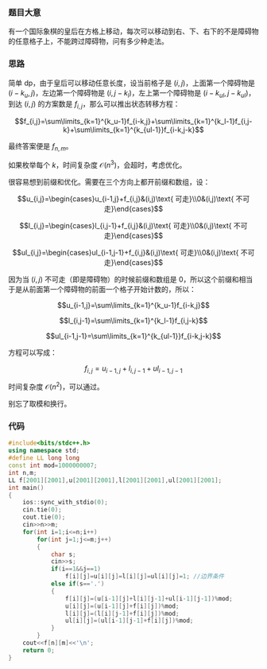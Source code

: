 ### 题目大意

有一个国际象棋的皇后在方格上移动，每次可以移动到右、下、右下的不是障碍物的任意格子上，不能跨过障碍物，问有多少种走法。

### 思路

简单 dp，由于皇后可以移动任意长度，设当前格子是 $(i,j)$，上面第一个障碍物是 $(i-k_u,j)$，左边第一个障碍物是 $(i,j-k_l)$，左上第一个障碍物是 $(i-k_{ul},j-k_{ul})$，到达 $(i,j)$ 的方案数是 $f_{i,j}$，那么可以推出状态转移方程：

$$f_{i,j}=\sum\limits_{k=1}^{k_u-1}f_{i-k,j}+\sum\limits_{k=1}^{k_l-1}f_{i,j-k}+\sum\limits_{k=1}^{k_{ul-1}}f_{i-k,j-k}$$

最终答案便是 $f_{n,m}$。

如果枚举每个 $k$，时间复杂度 $\mathcal O(n^3)$，会超时，考虑优化。

很容易想到前缀和优化。需要在三个方向上都开前缀和数组，设：

$$u_{i,j}=\begin{cases}u_{i-1,j}+f_{i,j}&(i,j)\text{ 可走}\\0&(i,j)\text{ 不可走}\end{cases}$$

$$l_{i,j}=\begin{cases}l_{i,j-1}+f_{i,j}&(i,j)\text{ 可走}\\0&(i,j)\text{ 不可走}\end{cases}$$

$$ul_{i,j}=\begin{cases}ul_{i-1,j-1}+f_{i,j}&(i,j)\text{ 可走}\\0&(i,j)\text{ 不可走}\end{cases}$$

因为当 $(i,j)$ 不可走（即是障碍物）的时候前缀和数组是 $0$，所以这个前缀和相当于是从前面第一个障碍物的前面一个格子开始计数的，所以：

$$u_{i-1,j}=\sum\limits_{k=1}^{k_u-1}f_{i-k,j}$$

$$l_{i,j-1}=\sum\limits_{k=1}^{k_l-1}f_{i,j-k}$$

$$ul_{i-1,j-1}=\sum\limits_{k=1}^{k_{ul-1}}f_{i-k,j-k}$$

方程可以写成：

$$f_{i,j}=u_{i-1,j}+l_{i,j-1}+ul_{i-1,j-1}$$

时间复杂度 $\mathcal O(n^2)$，可以通过。

别忘了取模和换行。

### 代码

```cpp
#include<bits/stdc++.h>
using namespace std;
#define LL long long
const int mod=1000000007;
int n,m;
LL f[2001][2001],u[2001][2001],l[2001][2001],ul[2001][2001];
int main()
{
    ios::sync_with_stdio(0);
    cin.tie(0);
    cout.tie(0);
    cin>>n>>m;
    for(int i=1;i<=n;i++)
        for(int j=1;j<=m;j++)
        {
            char s;
            cin>>s;
            if(i==1&&j==1)
                f[i][j]=u[i][j]=l[i][j]=ul[i][j]=1; //边界条件
            else if(s=='.')
            {
                f[i][j]=(u[i-1][j]+l[i][j-1]+ul[i-1][j-1])%mod;
                u[i][j]=(u[i-1][j]+f[i][j])%mod;
                l[i][j]=(l[i][j-1]+f[i][j])%mod;
                ul[i][j]=(ul[i-1][j-1]+f[i][j])%mod;
            }
        }
    cout<<f[n][m]<<'\n';
    return 0;
}
```